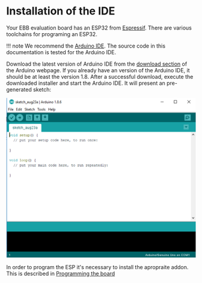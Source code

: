 # Installation of the IDE

Your EBB evaluation board has an ESP32 from [Espressif](https://www.espressif.com/). There are various toolchains for programing an ESP32.

!!! note
    We recommend the [Arduino IDE](https://www.arduino.cc/en/Main/Software). The source code in this documentation is tested for the Arduino IDE.

Download the latest version of Arduino IDE from the [download section](https://www.arduino.cc/en/Main/Software) of the Arduino webpage. If you already have an version of the Arduino IDE, it should be at least the version 1.8. After a successful download, execute the downloaded installer and start the Arduino IDE. It will present an pre-generated sketch:

![Arduino IDE after installation](../../images/esp32/arduino_ide/arduino_ide_01.png)

In order to program the ESP it's necessary to install the apropraite addon. This is described in [Programming the board](../program)
